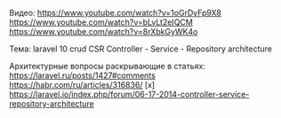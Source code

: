 Видео: https://www.youtube.com/watch?v=1oGrDyFp9X8
https://www.youtube.com/watch?v=bLvLt2eIQCM
https://www.youtube.com/watch?v=8rXbkGyWK4o

Тема: laravel 10 crud CSR Controller - Service - Repository architecture

Архитектурные вопросы раскрывающие в статьях:
https://laravel.ru/posts/1427#comments
https://habr.com/ru/articles/316836/
[x] https://laravel.io/index.php/forum/06-17-2014-controller-service-repository-architecture

